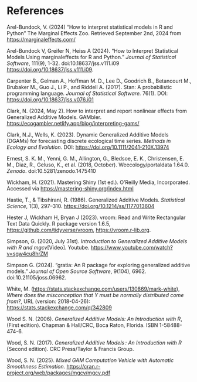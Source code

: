 # References

Arel-Bundock, V. (2024) “How to interpret statistical models in R and Python” The Marginal Effects Zoo. Retrieved September 2nd, 2024 from https://marginaleffects.com/

Arel-Bundock V, Greifer N, Heiss A (2024). “How to Interpret Statistical Models Using marginaleffects for R and Python.” _Journal of Statistical Software_, 111(9), 1-32. doi:10.18637/jss.v111.i09 https://doi.org/10.18637/jss.v111.i09.

Carpenter B., Gelman A., Hoffman M. D., Lee D., Goodrich B., Betancourt M., Brubaker M., Guo J., Li P., and Riddell A. (2017). Stan: A probabilistic programming language. _Journal of Statistical Software._ 76(1). DOI: https://doi.org/10.18637/jss.v076.i01

Clark, N. (2024, May 2). How to interpret and report nonlinear effects from Generalized Additive Models. GAMbler. https://ecogambler.netlify.app/blog/interpreting-gams/

Clark, N.J., Wells, K. (2023). Dynamic Generalized Additive Models (DGAMs) for forecasting discrete ecological time series. _Methods in Ecology and Evolution._ DOI: https://doi.org/10.1111/2041-210X.13974

Ernest, S. K. M., Yenni, G. M., Allington, G., Bledsoe, E. K., Christensen, E. M., Diaz, R., Geluso, K., et al. (2018, October). Weecology/portaldata 1.64.0. _Zenodo_. doi:10.5281/zenodo.1475410

Wickham, H. (2021). Mastering Shiny (1st ed.). O’Reilly Media, Incorporated. Accessed via 	https://mastering-shiny.org/index.html 

Hastie, T., & Tibshirani, R. (1986). Generalized Additive Models. _Statistical Science_, 1(3), 297–310. https://doi.org/10.1214/ss/1177013604

Hester J, Wickham H, Bryan J (2023). vroom: Read and Write Rectangular Text Data Quickly. R package version 1.6.5, https://github.com/tidyverse/vroom, https://vroom.r-lib.org. 

Simpson, G. (2020, July 31st). _Introduction to Generalized Additive Models with R and mgcv_[Video]. Youtube. https://www.youtube.com/watch?v=sgw4cu8hrZM

Simpson G. (2024). “gratia: An R package for exploring generalized additive models.” _Journal of Open Source Software_, 9(104), 6962. doi:10.21105/joss.06962. 

White, M. (https://stats.stackexchange.com/users/130869/mark-white), _Where does the misconception that Y must be normally distributed come from?_, URL (version: 2018-04-26): https://stats.stackexchange.com/q/342809

Wood S. N. (2006). _Generalized Additive Models: An Introduction with R_, (First edition). Chapman & Hall/CRC, Boca Raton, Florida. ISBN 1-58488-474-6.

Wood, S. N. (2017). _Generalized Additive Models : An Introduction with R_ (Second edition). CRC Press/Taylor & Francis Group.

Wood, S. N. (2025). _Mixed GAM Computation Vehicle with Automatic Smoothness Estimation._ https://cran.r-project.org/web/packages/mgcv/mgcv.pdf
